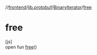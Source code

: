 //[frontend](../../../index.md)/[lib.protobuf](../index.md)/[BinaryIterator](index.md)/[free](free.md)

# free

[js]\
open fun [free](free.md)()
